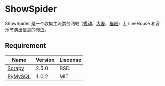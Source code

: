 # ShowSpider

ShowSpider 是一个收集主流票务网站（[秀动](https://www.showstart.com/)、[大麦](https://www.damai.cn/)、[猫眼](http://www.gewara.com)）上 LiveHouse 和音乐节演出信息的爬虫。

## Requirement

| Name | Version | Liscense |
| ---- | ------- | -------- |
| [Scrapy](https://scrapy.org) | 2.5.0 | BSD |
| [PyMySQL](https://github.com/PyMySQL/PyMySQL/) | 1.0.2 | MIT |